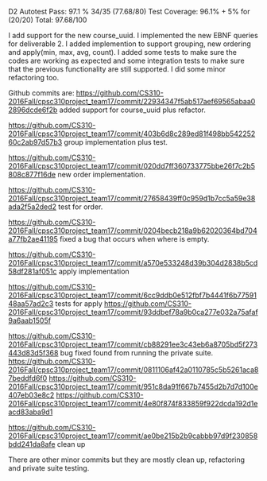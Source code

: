 D2 Autotest Pass: 97.1 % 34/35 (77.68/80)
Test Coverage: 96.1% + 5% for (20/20)
Total: 97.68/100

I add support for the new course_uuid. I implemented the new EBNF queries for deliverable 2. I added implemention to support grouping, new ordering and
apply(min, max, avg, count). I added some tests to make sure the codes are working as expected and some integration tests
to make sure that the previous functionality are still supported. I did some minor refactoring too.

Github commits are:
https://github.com/CS310-2016Fall/cpsc310project_team17/commit/22934347f5ab517aef69565abaa02896dcde6f2b added support for course_uuid plus refactor.

https://github.com/CS310-2016Fall/cpsc310project_team17/commit/403b6d8c289ed81f498bb54225260c2ab97d57b3 group implementation plus test.

https://github.com/CS310-2016Fall/cpsc310project_team17/commit/020dd7ff360733775bbe26f7c2b5808c877f16de new order implementation.

https://github.com/CS310-2016Fall/cpsc310project_team17/commit/27658439ff0c959d1b7cc5a59e38ada2f5a2ded2 test for order.

https://github.com/CS310-2016Fall/cpsc310project_team17/commit/0204becb218a9b62020364bd704a77fb2ae41195 fixed a bug that occurs when where is empty.

https://github.com/CS310-2016Fall/cpsc310project_team17/commit/a570e533248d39b304d2838b5cd58df281af051c apply implementation

https://github.com/CS310-2016Fall/cpsc310project_team17/commit/6cc9ddb0e512fbf7b4441f6b7759148aa57ad2c3 tests for apply
https://github.com/CS310-2016Fall/cpsc310project_team17/commit/93ddbef78a9b0ca277e032a75afaf9a6aab1505f

https://github.com/CS310-2016Fall/cpsc310project_team17/commit/cb88291ee3c43eb6a8705bd5f273443d83d5f368 bug fixed found from running the private suite.
https://github.com/CS310-2016Fall/cpsc310project_team17/commit/0811106af42a0110785c5b5261aca87beddfd6f0
https://github.com/CS310-2016Fall/cpsc310project_team17/commit/951c8da91f667b7455d2b7d7d100e407eb03e8c2
https://github.com/CS310-2016Fall/cpsc310project_team17/commit/4e80f874f833859f922dcda192d1eacd83aba9d1

https://github.com/CS310-2016Fall/cpsc310project_team17/commit/ae0be215b2b9cabbb97d9f230858bdd241da8afe clean up

There are other minor commits but they are mostly clean up, refactoring and private suite testing.
